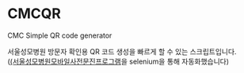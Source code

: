 # CMCQR
CMC Simple QR code generator  

서울성모병원 방문자 확인용 QR 코드 생성을 빠르게 할 수 있는 스크립트입니다.  
([(서울성모병원모바일사전문진프로그램](https://kiosk.cmcseoul.or.kr/)을 selenium을 통해 자동화했습니다)
